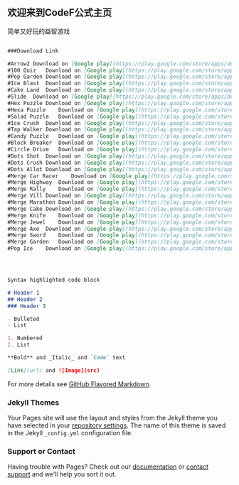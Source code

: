 ## 欢迎来到CodeF公式主页

简单又好玩的益智游戏




```markdown

###Download Link

#Arrow2	Download on [Google play](https://play.google.com/store/apps/details?id=com.codef.arrow2)
#100 Quiz	Download on [Google play](https://play.google.com/store/apps/details?id=com.codef.hundredquiz)
#Pop Garden	Download on [Google play](https://play.google.com/store/apps/details?id=com.codef.popgarden)
#Ice Blast	Download on [Google play](https://play.google.com/store/apps/details?id=com.codef.iceblast)
#Cake Land	Download on [Google play](https://play.google.com/store/apps/details?id=com.codef.cakeland)
#Slide	Download on [Google play](https://play.google.com/store/apps/details?id=com.codef.slideandcrush)
#Hex Puzzle	Download on [Google play](https://play.google.com/store/apps/details?id=com.codef.hexpuzzle)
#Hexa Puzzle	Download on [Google play](https://play.google.com/store/apps/details?id=com.codef.hexapuzzle)
#Salad Puzzle	Download on [Google play](https://play.google.com/store/apps/details?id=com.codef.saladpuzzle)
#Ice Crush	Download on [Google play](https://play.google.com/store/apps/details?id=com.codef.blockpuzzleice)
#Tap Walker	Download on [Google play](https://play.google.com/store/apps/details?id=com.codef.tapwalker)
#Candy Puzzle	Download on [Google play](https://play.google.com/store/apps/details?id=com.codef.candypuzzle)
#Block Breaker	Download on [Google play](https://play.google.com/store/apps/details?id=com.codef.blockbreaker)
#Circle Drive	Download on [Google play](https://play.google.com/store/apps/details?id=com.codef.circledrive)
#Dots Shot	Download on [Google play](https://play.google.com/store/apps/details?id=com.codef.dotsshot)
#Dots Crush	Download on [Google play](https://play.google.com/store/apps/details?id=com.codef.dotscrush)
#Dots Allot	Download on [Google play](https://play.google.com/store/apps/details?id=com.codef.dotsallot)
#Merge Car Racer	Download on [Google play](https://play.google.com/store/apps/details?id=com.codef.mergecarracer)
#Merge Highway	Download on [Google play](https://play.google.com/store/apps/details?id=com.codef.goldenhighway)
#Merge Rally	Download on [Google play](https://play.google.com/store/apps/details?id=com.codef.mergerally)
#Merge Vill	Download on [Google play](https://play.google.com/store/apps/details?id=com.codef.mergevill)
#Merge Marathon	Download on [Google play](https://play.google.com/store/apps/details?id=com.codef.mergemarathon)
#Merge Cake	Download on [Google play](https://play.google.com/store/apps/details?id=com.codef.mergecake)
#Merge Knife	Download on [Google play](https://play.google.com/store/apps/details?id=com.codef.mergeknife)
#Merge Jewel	Download on [Google play](https://play.google.com/store/apps/details?id=com.codef.mergegems)
#Merge Axe	Download on [Google play](https://play.google.com/store/apps/details?id=com.codef.mergeaxe)
#Merge Sword	Download on [Google play](https://play.google.com/store/apps/details?id=com.codef.mergesword)
#Merge Garden	Download on [Google play](https://play.google.com/store/apps/details?id=com.codef.mergeslice)
#Pop Ice	Download on [Google play](https://play.google.com/store/apps/details?id=com.codef.popice)




Syntax highlighted code block

# Header 1
## Header 2
### Header 3

- Bulleted
- List

1. Numbered
2. List

**Bold** and _Italic_ and `Code` text

[Link](url) and ![Image](src)
```

For more details see [GitHub Flavored Markdown](https://guides.github.com/features/mastering-markdown/).

### Jekyll Themes

Your Pages site will use the layout and styles from the Jekyll theme you have selected in your [repository settings](https://github.com/52Codef/52Codef.github.io/settings). The name of this theme is saved in the Jekyll `_config.yml` configuration file.

### Support or Contact

Having trouble with Pages? Check out our [documentation](https://help.github.com/categories/github-pages-basics/) or [contact support](https://github.com/contact) and we’ll help you sort it out.
